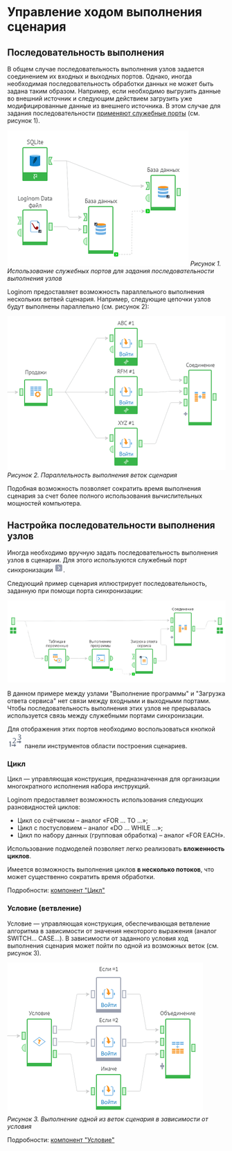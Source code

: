 # Управление ходом выполнения сценария

## Последовательность выполнения

В общем случае последовательность выполнения узлов задается соединением их входных и выходных портов. Однако, иногда необходимая последовательность обработки данных не может быть задана таким образом. Например, если необходимо выгрузить данные во внешний источник и следующим действием загрузить уже модифицированные данные из внешнего источника. В этом случае для задания последовательности [применяют служебные порты]() (см. рисунок 1).

![](../media/app/beginning/execution_sequence2.png)
*Рисунок 1. Использование служебных портов для задания последовательности выполнения узлов*

Loginom предоставляет возможность параллельного выполнения нескольких ветвей сценария. Например, следующие цепочки узлов будут выполнены параллельно (см. рисунок 2):

![](../media/app/beginning/parallel_computing.png)
*Рисунок 2. Параллельность выполнения веток сценария*

Подобная возможность позволяет сократить время выполнения сценария за счет более полного использования вычислительных мощностей компьютера.

## Настройка последовательности выполнения узлов

Иногда необходимо вручную задать последовательность выполнения узлов в сценарии. Для этого используются служебный порт синхронизации ![](../media/app/icons/ports/orderport_inactive.svg).

Следующий пример сценария иллюстрирует последовательность, заданную при помощи порта синхронизации:

![](../media/app/glossary/execution_sequence.png)

В данном примере между узлами "Выполнение программы" и "Загрузка ответа сервиса" нет связи между входными и выходными портами. Чтобы последовательность выполнения этих узлов не прерывалась используется связь между служебными портами синхронизации.

Для отображения этих портов необходимо воспользоваться кнопкой ![](../media/app/icons/toolbar_18/toolbar_18_62.svg) панели инструментов области построения сценариев.

### Цикл

Цикл — управляющая конструкция, предназначенная для организации многократного исполнения набора инструкций.

Loginom предоставляет возможность использования следующих разновидностей циклов:

* Цикл со счётчиком – аналог «FOR … TO …»;
* Цикл с постусловием – аналог «DO … WHILE …»;
* Цикл по набору данных (групповая обработка) – аналог «FOR EACH».

Использование подмоделей позволяет легко реализовать **вложенность циклов**.

Имеется возможность выполнения циклов **в несколько потоков**, что может существенно сократить время обработки.

Подробности: [компонент "Цикл"](../processors/control/cycle.md)
### Условие (ветвление)

Условие — управляющая конструкция, обеспечивающая ветвление алгоритма в зависимости от значения некоторого выражения (аналог SWITCH... CASE...). В зависимости от заданного условия ход выполнения сценария может пойти по одной из возможных веток (см. рисунок 3).

![](../media/app/beginning/condition.png)
*Рисунок 3. Выполнение одной из веток сценария в зависимости от условия*

Подробности: [компонент "Условие"](../processors/control/condition.md)

